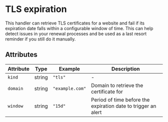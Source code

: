 # TLS expiration

This handler can retrieve TLS certificates for a website and fail if its expiration date falls within a configurable window of time. This can help detect issues in your renewal processes and be used as a last resort reminder if you still do it manually.

## Attributes

| Attribute | Type   | Example         | Description                                                   |
| --------- | ------ | --------------- | ------------------------------------------------------------- |
| `kind`    | string | `"tls"`         | -                                                             |
| `domain`  | string | `"example.com"` | Domain to retrieve the certificate for                        |
| `window`  | string | `"15d"`         | Period of time before the expiration date to trigger an alert |
